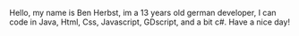 Hello, my name is Ben Herbst, im a 13 years old german developer, I can code in Java, Html, Css, Javascript, GDscript, and a bit c#. Have a nice day!
